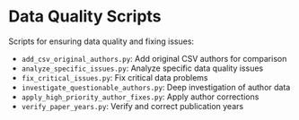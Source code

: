 # Data Quality Scripts

Scripts for ensuring data quality and fixing issues:

- `add_csv_original_authors.py`: Add original CSV authors for comparison
- `analyze_specific_issues.py`: Analyze specific data quality issues
- `fix_critical_issues.py`: Fix critical data problems
- `investigate_questionable_authors.py`: Deep investigation of author data
- `apply_high_priority_author_fixes.py`: Apply author corrections
- `verify_paper_years.py`: Verify and correct publication years
